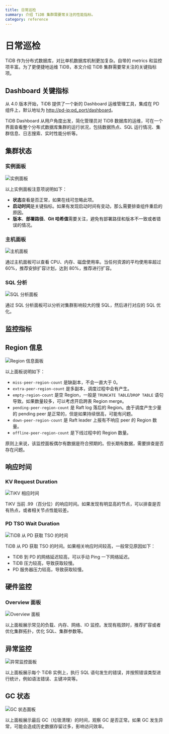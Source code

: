 ```yaml
---
title: 日常巡检
summary: 介绍 TiDB 集群需要常关注的性能指标。
category: reference
---
```


# 日常巡检

TiDB 作为分布式数据库，对比单机数据库机制更加复杂。自带的 metrics 和监控项丰富。为了更便捷地运维 TiDB，本文介绍 TiDB 集群需要常关注的关键指标项。

## Dashboard 关键指标

从 4.0 版本开始，TiDB 提供了一个新的 Dashboard 运维管理工具，集成在 PD 组件上，默认地址为 <http://pd-ip:pd_port/dashboard>。

TiDB Dashboard 从用户角度出发，简化管理员对 TiDB 数据库的运维，可在一个界面查看整个分布式数据库集群的运行状况，包括数据热点、SQL 运行情况、集群信息、日志搜索、实时性能分析等。

## 集群状态

### 实例面板

![实例面板](/media/daily-inspection/status.png)

以上实例面板注意项说明如下：

+ **状态**查看是否正常，如果在线可忽略此项。
+ **启动时间**是关键指标。如果有发现启动时间有变动，那么需要排查组件重启的原因。
+ **版本**、**部署路径**、**Git 哈希值**需要关注，避免有部署路径和版本不一致或者错误的情况。

### 主机面板

![主机面板](/media/daily-inspection/host.png)

通过主机面板可以查看 CPU、内存、磁盘使用率。当任何资源的平均使用率超过 60%，推荐安排扩容计划，达到 80%，推荐进行扩容。

### SQL 分析

![SQL 分析面板](/media/daily-inspection/sql_analysis.png)

通过 SQL 分析面板可以分析对集群影响较大的慢 SQL，然后进行对应的 SQL 优化。

## 监控指标

## Region 信息

![Region 信息面板](/media/daily-inspection/region_staus.png)

以上面板说明如下：

+ `miss-peer-region-count` 是缺副本，不会一直大于 0。
+ `extra-peer-region-count` 是多副本，调度过程中会有产生。
+ `empty-region-count` 是空 Region，一般是 `TRUNCATE TABLE`/`DROP TABLE` 语句导致。如果数量较多，可以考虑开启跨表 Region merge。
+ `pending-peer-region-count` 是 Raft log 落后的 Region。由于调度产生少量的 pending peer 是正常的，但是如果持续很高，可能有问题。
+ `down-peer-region-count` 是 Raft leader 上报有不响应 peer 的 Region 数量。
+ `offline-peer-region-count` 是下线过程中的 Region 数量。

原则上来说，该监控面板偶尔有数据是符合预期的。但长期有数据，需要排查是否存在问题。

## 响应时间

### KV Request Duration

![TiKV 相应时间](/media/daily-inspection/KV_Duration.png)

TiKV 当前 .99（百分位）的响应时间。如果发现有明显高的节点，可以排查是否有热点，或者相关节点性能较差。

### PD TSO Wait Duration

![TiDB 从 PD 获取 TSO 的时间](/media/daily-inspection/PD_duration.png)

TiDB 从 PD 获取 TSO 的时间。如果相关响应时间较高，一般常见原因如下：

+ TiDB 到 PD 的网络延迟较高，可以手动 Ping 一下网络延迟。
+ TiDB 压力较高，导致获取较慢。
+ PD 服务器压力较高，导致获取较慢。

## 硬件监控

### Overview 面板

![Overview 面板](/media/daily-inspection/overview.png)

以上面板展示常见的负载、内存、网络、IO 监控。发现有瓶颈时，推荐扩容或者优化集群拓扑，优化 SQL、集群参数等。

## 异常监控

![异常监控面板](/media/daily-inspection/Failed_query.png)

以上面板展示每个 TiDB 实例上，执行 SQL 语句发生的错误，并按照错误类型进行统计，例如语法错误、主键冲突等。

## GC 状态

![GC 状态面板](/media/daily-inspection/GC.png)

以上面板展示最后 GC（垃圾清理）的时间，观察 GC 是否正常。如果 GC 发生异常，可能会造成历史数据存留过多，影响访问效率。

